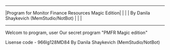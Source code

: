 _____________________________________________________
|Program for Monitor Finance Resources Magic Edition|
|                                                   |
|       By Danila Shaykevich (MemStudio/NotBot)     |
|                                                   |
_____________________________________________________

Welcom to program, user
Our secret program "PMFR Magic edition"

Lisense code - 966lg128MD84
By Danila Shaykevich (MemStudio/NotBot)